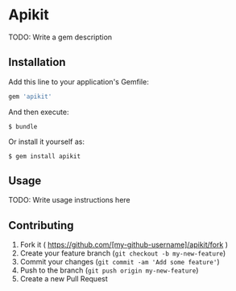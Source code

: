# Apikit

TODO: Write a gem description

## Installation

Add this line to your application's Gemfile:

```ruby
gem 'apikit'
```

And then execute:

    $ bundle

Or install it yourself as:

    $ gem install apikit

## Usage

TODO: Write usage instructions here

## Contributing

1. Fork it ( https://github.com/[my-github-username]/apikit/fork )
2. Create your feature branch (`git checkout -b my-new-feature`)
3. Commit your changes (`git commit -am 'Add some feature'`)
4. Push to the branch (`git push origin my-new-feature`)
5. Create a new Pull Request
